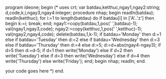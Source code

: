 program ideone;
begin
	(* uses crt;
var batdau,ketthuc,ngay1,ngay2:string;
d,code,k,i,ngay3,ngay4:integer;
procedure nhap;
begin
readln(batdau);
readln(ketthuc);
for i:=1 to length(batdau) do
if batdau[i] in ['A'..'z'] then begin k:=i; break; end;
ngay1:=copy(batdau,1,pos(' ',batdau)-1);
val(ngay1,ngay3,code);
ngay2:=copy(ketthuc,1,pos(' ',ketthuc)-1);
val(ngay2,ngay4,code);
delete(batdau,1,k-1);
if batdau='Monday' then d:=1 else
if batdau='Tuesday' then d:=2 else
if batdau='Wednesday' then d:=3 else
if batdau='Thursday' then d:=4 else
d:=5;
d:=d+abs(ngay4-ngay3);
if d>5 then d:=d-5;
if d=1 then write('Monday') else
if d=2 then write('Tuesday') else
if d=3 then write('Wednesday') else
if d=4 then write('Thursday') else
write('Friday');
end;
begin
nhap;
readln;
end.


your code goes here *)
end.
